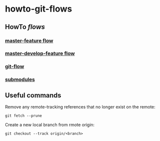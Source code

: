 # howto-git-flows

## HowTo *flows*

### [master-feature flow](howto-git-master-feature-flow.md)

### [master-develop-feature flow](howto-git-master-develop-feature-flow.md)

### [git-flow](howto-git-flow.md)

### [submodules](howto-git-submodules.md)

## Useful commands
Remove any remote-tracking references that no longer exist on the remote:

    git fetch --prune

Create a new local branch from rmote origin:

    git checkout --track origin/<branch>
